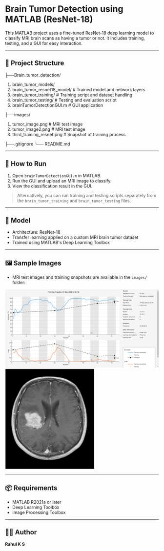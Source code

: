 # Brain Tumor Detection using MATLAB (ResNet-18)

This MATLAB project uses a fine-tuned ResNet-18 deep learning model to classify MRI brain scans as having a tumor or not. It includes training, testing, and a GUI for easy interaction.

---

## 📁 Project Structure

├──Brain_tumor_detection/
 1) brain_tumor_models/
 2) brain_tumor_resnet18_model/ # Trained model and network layers
 3) brain_tumor_training/ # Training script and dataset handling
 4) brain_tumor_testing/ # Testing and evaluation script
 5) brainTumorDetectionGUI.m # GUI application

├──images/
 1) tumor_image.png # MRI test image
 2) tumor_image2.png # MRI test image
 3) third_training_resnet.png # Snapshot of training process

├──.gitignore
└── README.md

---

## 🚀 How to Run

1. Open `brainTumorDetectionGUI.m` in MATLAB.
2. Run the GUI and upload an MRI image to classify.
3. View the classification result in the GUI.

> Alternatively, you can run training and testing scripts separately from the `brain_tumor_training` and `brain_tumor_testing` files.

---

## 🧠 Model

- Architecture: ResNet-18
- Transfer learning applied on a custom MRI brain tumor dataset
- Trained using MATLAB's Deep Learning Toolbox

---

## 🖼️ Sample Images

- MRI test images and training snapshots are available in the `images/` folder:

![Training](images/third_training_resnet.png)
![Tumor image](images/tumor_image.png)


---

## 📦 Requirements

- MATLAB R2021a or later
- Deep Learning Toolbox
- Image Processing Toolbox

---

## 🧑‍💻 Author

**Rahul K S**
